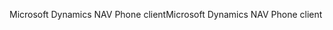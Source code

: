 <span data-ttu-id="8ccd5-101">Microsoft Dynamics NAV Phone client</span><span class="sxs-lookup"><span data-stu-id="8ccd5-101">Microsoft Dynamics NAV Phone client</span></span>